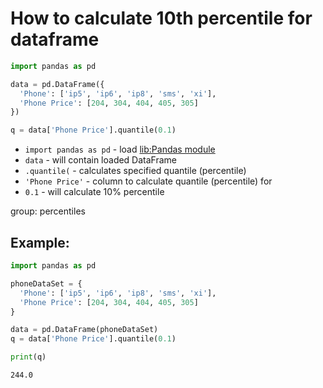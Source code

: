 # How to calculate 10th percentile for dataframe

```python
import pandas as pd

data = pd.DataFrame({
  'Phone': ['ip5', 'ip6', 'ip8', 'sms', 'xi'],
  'Phone Price': [204, 304, 404, 405, 305]
})

q = data['Phone Price'].quantile(0.1)
```

- `import pandas as pd` - load [lib:Pandas module](/python-pandas/how-to-install-pandas)
- `data` - will contain loaded DataFrame
- `.quantile(` - calculates specified quantile (percentile)
- `'Phone Price'` - column to calculate quantile (percentile) for
- `0.1` - will calculate 10% percentile

group: percentiles

## Example: 
```python
import pandas as pd

phoneDataSet = {
  'Phone': ['ip5', 'ip6', 'ip8', 'sms', 'xi'],
  'Phone Price': [204, 304, 404, 405, 305]
}

data = pd.DataFrame(phoneDataSet)
q = data['Phone Price'].quantile(0.1)

print(q)
```
```
244.0

```

